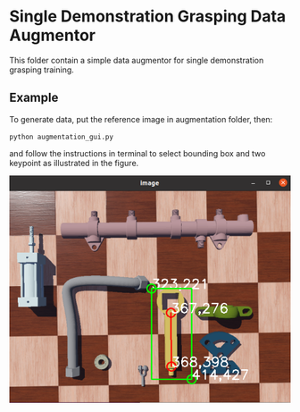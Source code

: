 # Single Demonstration Grasping Data Augmentor

This folder contain a simple data augmentor for single demonstration grasping training.

## Example

To generate data, put the reference image in augmentation folder, then:

```
python augmentation_gui.py
```

and follow the instructions in terminal to select bounding box and two keypoint as illustrated in the figure.

![plot](input_example.png)




